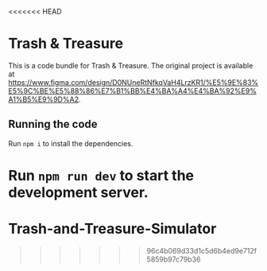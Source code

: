<<<<<<< HEAD
# Trash & Treasure

This is a code bundle for Trash & Treasure. The original project is available at https://www.figma.com/design/D0NUneRtNfkqVaH4LrzKR1/%E5%9E%83%E5%9C%BE%E5%88%86%E7%B1%BB%E4%BA%A4%E4%BA%92%E9%A1%B5%E9%9D%A2.

## Running the code

Run `npm i` to install the dependencies.

Run `npm run dev` to start the development server.
=======
# Trash-and-Treasure-Simulator
>>>>>>> 96c4b069d33d1c5d6b4ed9e712f5859b97c79b36
